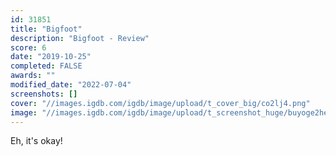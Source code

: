 ```yaml
---
id: 31851
title: "Bigfoot"
description: "Bigfoot - Review"
score: 6
date: "2019-10-25"
completed: FALSE
awards: ""
modified_date: "2022-07-04"
screenshots: []
cover: "//images.igdb.com/igdb/image/upload/t_cover_big/co2lj4.png"
image: "//images.igdb.com/igdb/image/upload/t_screenshot_huge/buyoge2he7iftxrko7b7.jpg"
---
```

Eh, it's okay!